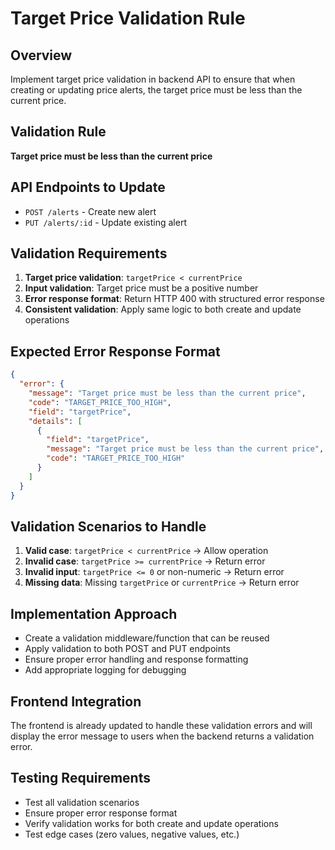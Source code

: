 # Target Price Validation Rule

## Overview
Implement target price validation in backend API to ensure that when creating or updating price alerts, the target price must be less than the current price.

## Validation Rule
**Target price must be less than the current price**

## API Endpoints to Update
- `POST /alerts` - Create new alert
- `PUT /alerts/:id` - Update existing alert

## Validation Requirements
1. **Target price validation**: `targetPrice < currentPrice`
2. **Input validation**: Target price must be a positive number
3. **Error response format**: Return HTTP 400 with structured error response
4. **Consistent validation**: Apply same logic to both create and update operations

## Expected Error Response Format
```json
{
  "error": {
    "message": "Target price must be less than the current price",
    "code": "TARGET_PRICE_TOO_HIGH",
    "field": "targetPrice",
    "details": [
      {
        "field": "targetPrice",
        "message": "Target price must be less than the current price",
        "code": "TARGET_PRICE_TOO_HIGH"
      }
    ]
  }
}
```

## Validation Scenarios to Handle
1. **Valid case**: `targetPrice < currentPrice` → Allow operation
2. **Invalid case**: `targetPrice >= currentPrice` → Return error
3. **Invalid input**: `targetPrice <= 0` or non-numeric → Return error
4. **Missing data**: Missing `targetPrice` or `currentPrice` → Return error

## Implementation Approach
- Create a validation middleware/function that can be reused
- Apply validation to both POST and PUT endpoints
- Ensure proper error handling and response formatting
- Add appropriate logging for debugging

## Frontend Integration
The frontend is already updated to handle these validation errors and will display the error message to users when the backend returns a validation error.

## Testing Requirements
- Test all validation scenarios
- Ensure proper error response format
- Verify validation works for both create and update operations
- Test edge cases (zero values, negative values, etc.)